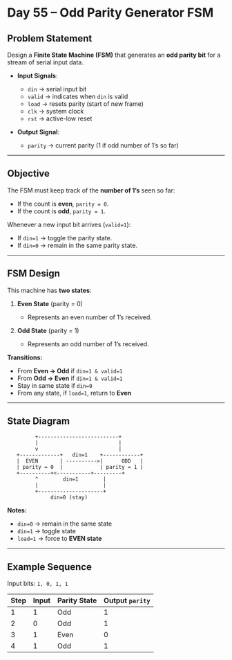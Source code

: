 

# Day 55 – Odd Parity Generator FSM

##  Problem Statement

Design a **Finite State Machine (FSM)** that generates an **odd parity bit** for a stream of serial input data.

* **Input Signals**:

  * `din` → serial input bit
  * `valid` → indicates when `din` is valid
  * `load` → resets parity (start of new frame)
  * `clk` → system clock
  * `rst` → active-low reset

* **Output Signal**:

  * `parity` → current parity (1 if odd number of 1’s so far)

---

## Objective

The FSM must keep track of the **number of 1’s** seen so far:

* If the count is **even**, `parity = 0`.
* If the count is **odd**, `parity = 1`.

Whenever a new input bit arrives (`valid=1`):

* If `din=1` → toggle the parity state.
* If `din=0` → remain in the same parity state.

---

## FSM Design

This machine has **two states**:

1. **Even State** (parity = 0)

   * Represents an even number of 1’s received.

2. **Odd State** (parity = 1)

   * Represents an odd number of 1’s received.

**Transitions:**

* From **Even → Odd** if `din=1 & valid=1`
* From **Odd → Even** if `din=1 & valid=1`
* Stay in same state if `din=0`
* From any state, if `load=1`, return to **Even**

---

## State Diagram

```text
         +--------------------------+
         |                          |
         v                          |
   +-------------+   din=1    +------------+
   |  EVEN       | ---------->|      ODD   |
   | parity = 0  |            | parity = 1 |
   +----------+<-----------+---------+
         ^        din=1        |
         |                     |
         +---------------------+
              din=0 (stay)
```

**Notes:**

* `din=0` → remain in the same state
* `din=1` → toggle state
* `load=1` → force to **EVEN state**

---

##  Example Sequence

Input bits: `1, 0, 1, 1`

| Step | Input | Parity State | Output `parity` |
| ---- | ----- | ------------ | ------------    |
| 1    | 1     | Odd          | 1               |
| 2    | 0     | Odd          | 1               |
| 3    | 1     | Even         | 0               |
| 4    | 1     | Odd          | 1               |
